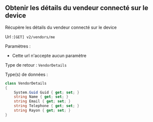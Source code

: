 ## <span id='detailsconnecte'>Obtenir les détails du vendeur connecté sur le device</span>

Récupère les détails du vendeur connecté sur le device

Url :`[GET] v2/vendors/me`

Paramètres : 

- Cette url n'accepte aucun paramètre

Type de retour : `VendorDetails`

Type(s) de données :

```csharp
class VendorDetails
{
	System.Guid Guid { get; set; }
	string Name { get; set; }
	string Email { get; set; }
	string Telephone { get; set; }
	string Rayon { get; set; }
}

```

